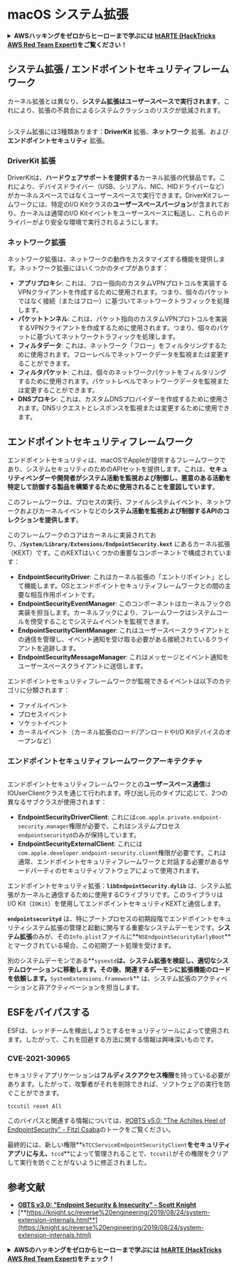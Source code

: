 # macOS システム拡張

<details>

<summary><strong>AWSハッキングをゼロからヒーローまで学ぶには</strong> <a href="https://training.hacktricks.xyz/courses/arte"><strong>htARTE (HackTricks AWS Red Team Expert)</strong></a><strong>をご覧ください！</strong></summary>

HackTricksをサポートする他の方法:

* **HackTricksにあなたの会社を広告したい**、または**HackTricksをPDFでダウンロードしたい**場合は、[**サブスクリプションプラン**](https://github.com/sponsors/carlospolop)をチェックしてください！
* [**公式PEASS & HackTricksグッズ**](https://peass.creator-spring.com)を入手する
* [**The PEASS Family**](https://opensea.io/collection/the-peass-family)を発見する、私たちの独占的な[**NFTs**](https://opensea.io/collection/the-peass-family)のコレクション
* 💬 [**Discordグループ**](https://discord.gg/hRep4RUj7f)や[**テレグラムグループ**](https://t.me/peass)に**参加する**、または**Twitter** 🐦 [**@carlospolopm**](https://twitter.com/carlospolopm)を**フォローする**。
* [**HackTricks**](https://github.com/carlospolop/hacktricks)と[**HackTricks Cloud**](https://github.com/carlospolop/hacktricks-cloud)のgithubリポジトリにPRを提出して、あなたのハッキングのコツを**共有する**。

</details>

## システム拡張 / エンドポイントセキュリティフレームワーク

カーネル拡張とは異なり、**システム拡張はユーザースペースで実行されます**。これにより、拡張の不具合によるシステムクラッシュのリスクが低減されます。

<figure><img src="../../../.gitbook/assets/image (1) (3) (1) (1).png" alt=""><figcaption></figcaption></figure>

システム拡張には3種類あります：**DriverKit** 拡張、**ネットワーク** 拡張、および **エンドポイントセキュリティ** 拡張。

### **DriverKit 拡張**

DriverKitは、**ハードウェアサポートを提供する**カーネル拡張の代替品です。これにより、デバイスドライバー（USB、シリアル、NIC、HIDドライバーなど）がカーネルスペースではなくユーザースペースで実行できます。DriverKitフレームワークには、特定のI/O Kitクラスの**ユーザースペースバージョン**が含まれており、カーネルは通常のI/O Kitイベントをユーザースペースに転送し、これらのドライバーがより安全な環境で実行されるようにします。

### **ネットワーク拡張**

ネットワーク拡張は、ネットワークの動作をカスタマイズする機能を提供します。ネットワーク拡張にはいくつかのタイプがあります：

* **アプリプロキシ**: これは、フロー指向のカスタムVPNプロトコルを実装するVPNクライアントを作成するために使用されます。つまり、個々のパケットではなく接続（またはフロー）に基づいてネットワークトラフィックを処理します。
* **パケットトンネル**: これは、パケット指向のカスタムVPNプロトコルを実装するVPNクライアントを作成するために使用されます。つまり、個々のパケットに基づいてネットワークトラフィックを処理します。
* **フィルタデータ**: これは、ネットワーク「フロー」をフィルタリングするために使用されます。フローレベルでネットワークデータを監視または変更することができます。
* **フィルタパケット**: これは、個々のネットワークパケットをフィルタリングするために使用されます。パケットレベルでネットワークデータを監視または変更することができます。
* **DNSプロキシ**: これは、カスタムDNSプロバイダーを作成するために使用されます。DNSリクエストとレスポンスを監視または変更するために使用できます。

## エンドポイントセキュリティフレームワーク

エンドポイントセキュリティは、macOSでAppleが提供するフレームワークであり、システムセキュリティのためのAPIセットを提供します。これは、**セキュリティベンダーや開発者がシステム活動を監視および制御し、悪意のある活動を特定して防御する製品を構築するために使用されることを意図しています**。

このフレームワークは、プロセスの実行、ファイルシステムイベント、ネットワークおよびカーネルイベントなどの**システム活動を監視および制御するAPIのコレクションを提供します**。

このフレームワークのコアはカーネルに実装されており、**`/System/Library/Extensions/EndpointSecurity.kext`** にあるカーネル拡張（KEXT）です。このKEXTはいくつかの重要なコンポーネントで構成されています：

* **EndpointSecurityDriver**: これはカーネル拡張の「エントリポイント」として機能します。OSとエンドポイントセキュリティフレームワークとの間の主要な相互作用ポイントです。
* **EndpointSecurityEventManager**: このコンポーネントはカーネルフックの実装を担当します。カーネルフックにより、フレームワークはシステムコールを傍受することでシステムイベントを監視できます。
* **EndpointSecurityClientManager**: これはユーザースペースクライアントとの通信を管理し、イベント通知を受け取る必要がある接続されているクライアントを追跡します。
* **EndpointSecurityMessageManager**: これはメッセージとイベント通知をユーザースペースクライアントに送信します。

エンドポイントセキュリティフレームワークが監視できるイベントは以下のカテゴリに分類されます：

* ファイルイベント
* プロセスイベント
* ソケットイベント
* カーネルイベント（カーネル拡張のロード/アンロードやI/O Kitデバイスのオープンなど）

### エンドポイントセキュリティフレームワークアーキテクチャ

<figure><img src="../../../.gitbook/assets/image (3) (8).png" alt=""><figcaption></figcaption></figure>

エンドポイントセキュリティフレームワークとの**ユーザースペース通信**はIOUserClientクラスを通じて行われます。呼び出し元のタイプに応じて、2つの異なるサブクラスが使用されます：

* **EndpointSecurityDriverClient**: これには`com.apple.private.endpoint-security.manager`権限が必要で、これはシステムプロセス`endpointsecurityd`のみが保持しています。
* **EndpointSecurityExternalClient**: これには`com.apple.developer.endpoint-security.client`権限が必要です。これは通常、エンドポイントセキュリティフレームワークと対話する必要があるサードパーティのセキュリティソフトウェアによって使用されます。

エンドポイントセキュリティ拡張：**`libEndpointSecurity.dylib`** は、システム拡張がカーネルと通信するために使用するCライブラリです。このライブラリはI/O Kit（`IOKit`）を使用してエンドポイントセキュリティKEXTと通信します。

**`endpointsecurityd`** は、特にブートプロセスの初期段階でエンドポイントセキュリティシステム拡張の管理と起動に関与する重要なシステムデーモンです。**システム拡張**のみが、その`Info.plist`ファイルに**`NSEndpointSecurityEarlyBoot`** とマークされている場合、この初期ブート処理を受けます。

別のシステムデーモンである**`sysextd`**は、システム拡張を検証し、適切なシステムロケーションに移動します。その後、関連するデーモンに拡張機能のロードを依頼します。**`SystemExtensions.framework`** は、システム拡張のアクティベーションと非アクティベーションを担当します。

## ESFをバイパスする

ESFは、レッドチームを検出しようとするセキュリティツールによって使用されます。したがって、これを回避する方法に関する情報は興味深いものです。

### CVE-2021-30965

セキュリティアプリケーションは**フルディスクアクセス権限**を持っている必要があります。したがって、攻撃者がそれを削除できれば、ソフトウェアの実行を防ぐことができます。
```bash
tccutil reset All
```
このバイパスと関連する情報については、[#OBTS v5.0: "The Achilles Heel of EndpointSecurity" - Fitzl Csaba](https://www.youtube.com/watch?v=lQO7tvNCoTI)のトークをご覧ください。

最終的には、新しい権限**`kTCCServiceEndpointSecurityClient`**をセキュリティアプリに与え、**`tccd`**によって管理されることで、`tccutil`がその権限をクリアして実行を防ぐことがないように修正されました。

## 参考文献

* [**OBTS v3.0: "Endpoint Security & Insecurity" - Scott Knight**](https://www.youtube.com/watch?v=jaVkpM1UqOs)
* [**https://knight.sc/reverse%20engineering/2019/08/24/system-extension-internals.html**](https://knight.sc/reverse%20engineering/2019/08/24/system-extension-internals.html)

<details>

<summary><strong>AWSのハッキングをゼロからヒーローまで学ぶには</strong> <a href="https://training.hacktricks.xyz/courses/arte"><strong>htARTE (HackTricks AWS Red Team Expert)</strong></a><strong>をチェック！</strong></summary>

HackTricksをサポートする他の方法:

* **HackTricksにあなたの**会社を広告したい、または**HackTricksをPDFでダウンロード**したい場合は、[**サブスクリプションプラン**](https://github.com/sponsors/carlospolop)をチェックしてください！
* [**公式のPEASS & HackTricksグッズ**](https://peass.creator-spring.com)を入手する
* [**The PEASS Family**](https://opensea.io/collection/the-peass-family)を発見し、独占的な[**NFTs**](https://opensea.io/collection/the-peass-family)のコレクションをチェックする
* 💬 [**Discordグループ**](https://discord.gg/hRep4RUj7f)や[**テレグラムグループ**](https://t.me/peass)に**参加する**か、**Twitter** 🐦 [**@carlospolopm**](https://twitter.com/carlospolopm)を**フォローする**。
* [**HackTricks**](https://github.com/carlospolop/hacktricks)と[**HackTricks Cloud**](https://github.com/carlospolop/hacktricks-cloud)のgithubリポジトリにPRを提出して、あなたのハッキングのコツを**共有する**。

</details>
